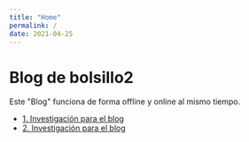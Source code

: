 ```yaml
---
title: "Home"
permalink: /
date: 2021-04-25
---
```


# Blog de bolsillo2

Este "Blog" funciona de forma offline y online al mismo tiempo.

<ul>
    <li>
        <a href="/blog-de-bolsillo/articulos/blog/blog-investigacion-1.html">1. Investigación para el blog
        </a>
    </li>
    <li>
        <a href="/blog-de-bolsillo/articulos/blog/blog-investigacion-1.html">2. Investigación para el blog
        </a>
    </li>
</ul>